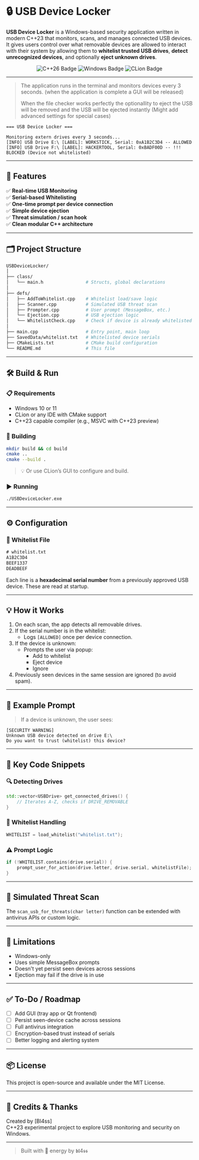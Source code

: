 # 🔒 USB Device Locker

**USB Device Locker** is a Windows-based security application written in modern C++23 that monitors, scans, and manages connected USB devices. It gives users control over what removable devices are allowed to interact with their system by allowing them to **whitelist trusted USB drives**, **detect unrecognized devices**, and optionally **eject unknown drives**.

<p align="center">
  <img src="https://img.shields.io/badge/C%2B%2B-26-blue?style=for-the-badge" alt="C++26 Badge"/>
  <img src="https://img.shields.io/badge/Platform-Windows-lightgrey?style=for-the-badge" alt="Windows Badge"/>
  <img src="https://img.shields.io/badge/CLion-Project-green?style=for-the-badge" alt="CLion Badge"/>
</p>

---

> The application runs in the terminal and monitors devices every 3 seconds. (when the application is complete a GUI will be released)
> 
> When the file checker works perfectly the optionallity to eject the USB will be removed and the USB will be ejected instantly (Might add advanced settings for special cases)

```
=== USB Device Locker ===

Monitoring extern drives every 3 seconds...
[INFO] USB Drive E:\ [LABEL]: WORKSTICK, Serial: 0xA1B2C3D4 -- ALLOWED
[INFO] USB Drive F:\ [LABEL]: HACKERTOOL, Serial: 0xBADF00D -- !!! BLOCKED (Device not whitelisted)
```

---

## 🔧 Features

✅ **Real-time USB Monitoring**  
✅ **Serial-based Whitelisting**  
✅ **One-time prompt per device connection**  
✅ **Simple device ejection**  
✅ **Threat simulation / scan hook**  
✅ **Clean modular C++ architecture**

---

## 🗂️ Project Structure

```bash
USBDeviceLocker/
│
├── class/
│   └── main.h                # Structs, global declarations
│
├── defs/
│   ├── AddToWhitelist.cpp    # Whitelist load/save logic
│   ├── Scanner.cpp           # Simulated USB threat scan
│   ├── Prompter.cpp          # User prompt (MessageBox, etc.)
│   └── Ejection.cpp          # USB ejection logic
│   └── WhitelistCheck.cpp    # Check if device is already whitelisted
│
├── main.cpp                  # Entry point, main loop
├── SavedData/whitelist.txt   # Whitelisted device serials
├── CMakeLists.txt            # CMake build configuration
└── README.md                 # This file
```

---

## 🛠️ Build & Run

### 📋 Requirements

- Windows 10 or 11
- CLion or any IDE with CMake support
- C++23 capable compiler (e.g., MSVC with C++23 preview)

### 🔧 Building

```bash
mkdir build && cd build
cmake ..
cmake --build .
```

> 💡 Or use CLion’s GUI to configure and build.

### ▶️ Running

```bash
./USBDeviceLocker.exe
```

---

## ⚙️ Configuration

### 🔐 Whitelist File

```txt
# whitelist.txt
A1B2C3D4
BEEF1337
DEADBEEF
```

Each line is a **hexadecimal serial number** from a previously approved USB device. These are read at startup.

---

## 💡 How it Works

1. On each scan, the app detects all removable drives.
2. If the serial number is in the whitelist:
    - Logs `[ALLOWED]` once per device connection.
3. If the device is unknown:
    - Prompts the user via popup:
        - Add to whitelist
        - Eject device
        - Ignore
4. Previously seen devices in the same session are ignored (to avoid spam).

---

## 🚀 Example Prompt

> If a device is unknown, the user sees:

```
[SECURITY WARNING]
Unknown USB device detected on drive E:\
Do you want to trust (whitelist) this device?
```

---

## 📄 Key Code Snippets

### 🔍 Detecting Drives

```cpp
std::vector<USBDrive> get_connected_drives() {
    // Iterates A-Z, checks if DRIVE_REMOVABLE
}
```

### 📜 Whitelist Handling

```cpp
WHITELIST = load_whitelist("whitelist.txt");
```

### ⚠️ Prompt Logic

```cpp
if (!WHITELIST.contains(drive.serial)) {
    prompt_user_for_action(drive.letter, drive.serial, whitelistFile);
}
```

---

## 🧪 Simulated Threat Scan

The `scan_usb_for_threats(char letter)` function can be extended with antivirus APIs or custom logic.

---

## 🚫 Limitations

- Windows-only
- Uses simple MessageBox prompts
- Doesn't yet persist seen devices across sessions
- Ejection may fail if the drive is in use

---

## ✅ To-Do / Roadmap

- [ ] Add GUI (tray app or Qt frontend)
- [ ] Persist seen-device cache across sessions
- [ ] Full antivirus integration
- [ ] Encryption-based trust instead of serials
- [ ] Better logging and alerting system

---

## 📦 License

This project is open-source and available under the MIT License.

---

## 🧠 Credits & Thanks

Created by [Bl4ss]  
C++23 experimental project to explore USB monitoring and security on Windows.

---

> Built with 🦫 energy by 𝖇𝖑4𝖘𝖘
